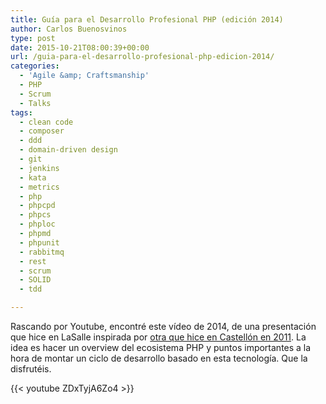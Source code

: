 ```yaml
---
title: Guía para el Desarrollo Profesional PHP (edición 2014)
author: Carlos Buenosvinos
type: post
date: 2015-10-21T08:00:39+00:00
url: /guia-para-el-desarrollo-profesional-php-edicion-2014/
categories:
  - 'Agile &amp; Craftsmanship'
  - PHP
  - Scrum
  - Talks
tags:
  - clean code
  - composer
  - ddd
  - domain-driven design
  - git
  - jenkins
  - kata
  - metrics
  - php
  - phpcpd
  - phpcs
  - phploc
  - phpmd
  - phpunit
  - rabbitmq
  - rest
  - scrum
  - SOLID
  - tdd

---
```

Rascando por Youtube, encontré este vídeo de 2014, de una presentación que hice en LaSalle inspirada por <a href="http://carlosbuenosvinos.com/desarrollo-php-profesional/" target="_blank">otra que hice en Castellón en 2011</a>. La idea es hacer un overview del ecosistema PHP y puntos importantes a la hora de montar un ciclo de desarrollo basado en esta tecnología. Que la disfrutéis.

<!--more-->

{{< youtube ZDxTyjA6Zo4 >}}